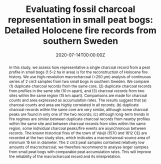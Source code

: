 ---
abstract: In this study, we assess how representative a single charcoal record from a peat profile in small bogs (1.5–2 ha in area) is for the reconstruction of Holocene fire history. We use high-resolution macrocharcoal (>250 μm) analysis of continuous series of 2 cm3 samples from two small bogs in southern Sweden. We compare (1) duplicate charcoal records from the same core, (2) duplicate charcoal records from profiles in the same site (10 m apart), and (3) charcoal records from two sites within the same region (15 km apart). Comparisons are made for charcoal counts and area expressed as accumulation rates. The results suggest that (a) charcoal counts and area are highly correlated in all records; (b) duplicate charcoal records within the same core are very similar, although some charcoal peaks are found in only one of the two records; (c) although long-term trends in fire regimes are similar between duplicate charcoal records from nearby profiles within the same site and between charcoal records from sites within the same region, some individual charcoal peaks/fire events are asynchronous between records. The known historical fires of the town of Växjö (1570 and 1612 CE) are recorded at the two study sites, which indicates a macrocharcoal source area of minimum 15 km in diameter. The 2 cm3 peat samples contained relatively low amounts of macrocharcoal; we therefore recommend to analyse larger samples from small peat bogs with comparable peat accumulation rates. This will improve the reliability of the macrocharcoal record and its interpretation.
authors:
- Quai.Yu Cui
- Marie-José Gaillard
- Boris Vannière
- Daniele Colombaroli
- Geoffrey Lemdahl
- Fredrik Olsson
- admin
- Yan Zhao
date: "2020-07-14T00:00:00Z"
doi: "https://doi.org/10.1177/0959683620941069"
publication: "*The Holocene*"
publication_types:
- "2"
publishDate: "2020-07-14T00:00:00Z"
summary: "In this study, we assess how representative a single charcoal record from a peat profile in small bogs (1.5–2 ha in area) is for the reconstruction of Holocene fire history." 

tags:
- Palaeoecology
- Time Series Analysis

title: 'Evaluating fossil charcoal representation in small peat bogs: Detailed Holocene fire records from southern Sweden'
url_pdf: https://www.dropbox.com/s/fyhcou9trj060yq/2020_The_Holocene.pdf?dl=1
---